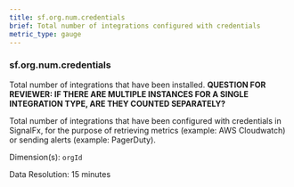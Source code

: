 ```yaml
---
title: sf.org.num.credentials
brief: Total number of integrations configured with credentials
metric_type: gauge
---
```

### sf.org.num.credentials

Total number of integrations that have been installed. **QUESTION FOR REVIEWER: IF THERE ARE MULTIPLE INSTANCES FOR A SINGLE INTEGRATION TYPE, ARE THEY COUNTED SEPARATELY?**

Total number of integrations that have been configured with credentials in SignalFx, for the purpose of retrieving metrics (example: AWS Cloudwatch) or sending alerts (example: PagerDuty).

Dimension(s): `orgId`

Data Resolution: 15 minutes
